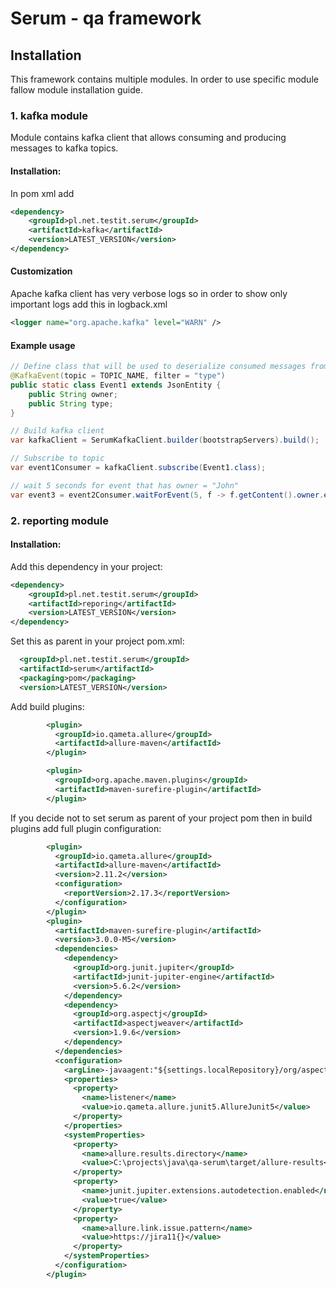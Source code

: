 
# Serum - qa framework

## Installation

This framework contains multiple modules. In order to use specific module fallow module installation guide.


### 1.  kafka module

Module contains kafka client that allows consuming and producing messages to kafka topics.

#### Installation:
In pom xml add
```xml
<dependency>
	<groupId>pl.net.testit.serum</groupId>  
	<artifactId>kafka</artifactId>  
	<version>LATEST_VERSION</version>
</dependency>
```

#### Customization

Apache kafka client has very verbose logs so in order to show only important logs add this in logback.xml 

```xml
<logger name="org.apache.kafka" level="WARN" />
```

#### Example usage

```java
// Define class that will be used to deserialize consumed messages from topic TOPIC_NAME. Messages not containing text: "type" will be skipped
@KafkaEvent(topic = TOPIC_NAME, filter = "type")  
public static class Event1 extends JsonEntity {  
	public String owner; 
	public String type;
} 

// Build kafka client
var kafkaClient = SerumKafkaClient.builder(bootstrapServers).build();

// Subscribe to topic
var event1Consumer = kafkaClient.subscribe(Event1.class);

// wait 5 seconds for event that has owner = "John"
var event3 = event2Consumer.waitForEvent(5, f -> f.getContent().owner.equals("John"));
```

### 2.  reporting module

#### Installation:

Add this dependency in your project:
```xml
<dependency>
	<groupId>pl.net.testit.serum</groupId>  
	<artifactId>reporing</artifactId>  
	<version>LATEST_VERSION</version>
</dependency>
```

Set this as parent in your project pom.xml:
```xml
  <groupId>pl.net.testit.serum</groupId>
  <artifactId>serum</artifactId>
  <packaging>pom</packaging>
  <version>LATEST_VERSION</version>
```

Add build plugins:
```xml
        <plugin>
          <groupId>io.qameta.allure</groupId>
          <artifactId>allure-maven</artifactId>
        </plugin>

        <plugin>
          <groupId>org.apache.maven.plugins</groupId>
          <artifactId>maven-surefire-plugin</artifactId>
        </plugin>
```

If you decide not to set serum as parent of your project pom then in build plugins add full plugin configuration:
```xml
        <plugin>
          <groupId>io.qameta.allure</groupId>
          <artifactId>allure-maven</artifactId>
          <version>2.11.2</version>
          <configuration>
            <reportVersion>2.17.3</reportVersion>
          </configuration>
        </plugin>
        <plugin>
          <artifactId>maven-surefire-plugin</artifactId>
          <version>3.0.0-M5</version>
          <dependencies>
            <dependency>
              <groupId>org.junit.jupiter</groupId>
              <artifactId>junit-jupiter-engine</artifactId>
              <version>5.6.2</version>
            </dependency>
            <dependency>
              <groupId>org.aspectj</groupId>
              <artifactId>aspectjweaver</artifactId>
              <version>1.9.6</version>
            </dependency>
          </dependencies>
          <configuration>
            <argLine>-javaagent:"${settings.localRepository}/org/aspectj/aspectjweaver/1.9.6/aspectjweaver-1.9.6.jar"</argLine>
            <properties>
              <property>
                <name>listener</name>
                <value>io.qameta.allure.junit5.AllureJunit5</value>
              </property>
            </properties>
            <systemProperties>
              <property>
                <name>allure.results.directory</name>
                <value>C:\projects\java\qa-serum\target/allure-results</value>
              </property>
              <property>
                <name>junit.jupiter.extensions.autodetection.enabled</name>
                <value>true</value>
              </property>
              <property>
                <name>allure.link.issue.pattern</name>
                <value>https://jira11{}</value>
              </property>
            </systemProperties>
          </configuration>
        </plugin>
```